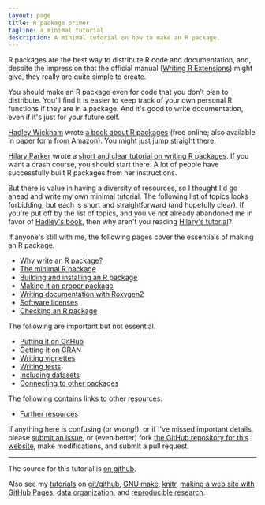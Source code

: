 ```yaml
---
layout: page
title: R package primer
tagline: a minimal tutorial
description: A minimal tutorial on how to make an R package.
---
```


R packages are the best way to distribute R code and documentation,
and, despite the impression that the official manual
([Writing R Extensions](http://cran.r-project.org/doc/manuals/r-release/R-exts.html))
might give, they really are quite simple to create.

You should make an R package even for code that you don't plan to
distribute. You'll find it is easier to keep track of your own
personal R functions if they are in a package. And it's good to write
documentation, even if it's just for your future self.

[Hadley Wickham](http://had.co.nz/) wrote
[a book about R packages](http://r-pkgs.had.co.nz/) (free online; also
available in paper form from
[Amazon](http://www.amazon.com/exec/obidos/ASIN/1491910593/7210-20)). You
might just jump straight there.

[Hilary Parker](http://hilaryparker.com) wrote a
[short and clear tutorial on writing R packages](http://hilaryparker.com/2014/04/29/writing-an-r-package-from-scratch/).
If you want a crash course, you should start there. A lot of people
have successfully built R packages from her instructions.

But there is value in having a diversity of
resources, so I thought I'd go ahead and write my own minimal tutorial.
The following list of topics looks forbidding, but each is short and
straightforward (and hopefully clear). If you're put off by the list
of topics,
and you've not already abandoned me in favor of
[Hadley's book](http://r-pkgs.had.co.nz/), then why aren't you reading
[Hilary's tutorial](http://hilaryparker.com/2014/04/29/writing-an-r-package-from-scratch/)?

If anyone's still with me, the following pages cover the essentials of
making an R package.

- [Why write an R package?](pages/why.html)
- [The minimal R package](pages/minimal.html)
- [Building and installing an R package](pages/build.html)
- [Making it an proper package](pages/proper.html)
- [Writing documentation with Roxygen2](pages/docs.html)
- [Software licenses](pages/licenses.html)
- [Checking an R package](pages/check.html)

The following are important but not essential.

- [Putting it on GitHub](pages/github.html)
- [Getting it on CRAN](pages/cran.html)
- [Writing vignettes](pages/vignettes.html)
- [Writing tests](pages/tests.html)
- [Including datasets](pages/data.html)
- [Connecting to other packages](pages/depends.html)

The following contains links to other resources:

- [Further resources](pages/resources.html)

If anything here is confusing (or _wrong_!), or if I've missed
important details, please
[submit an issue](https://github.com/kbroman/pkg_primer/issues), or (even
better) fork [the GitHub repository for this website](http://github.com/kbroman/pkg_primer),
make modifications, and submit a pull request.

---

The source for this tutorial is [on github](http://github.com/kbroman/pkg_primer).

Also see my [tutorials](http://kbroman.org/pages/tutorials) on
[git/github](http://kbroman.org/github_tutorial),
[GNU make](http://kbroman.org/minimal_make),
[knitr](http://kbroman.org/knitr_knutshell),
[making a web site with GitHub Pages](http://kbroman.org/simple_site),
[data organization](http://kbroman.org/dataorg),
and [reproducible research](http://kbroman.org/steps2rr).
